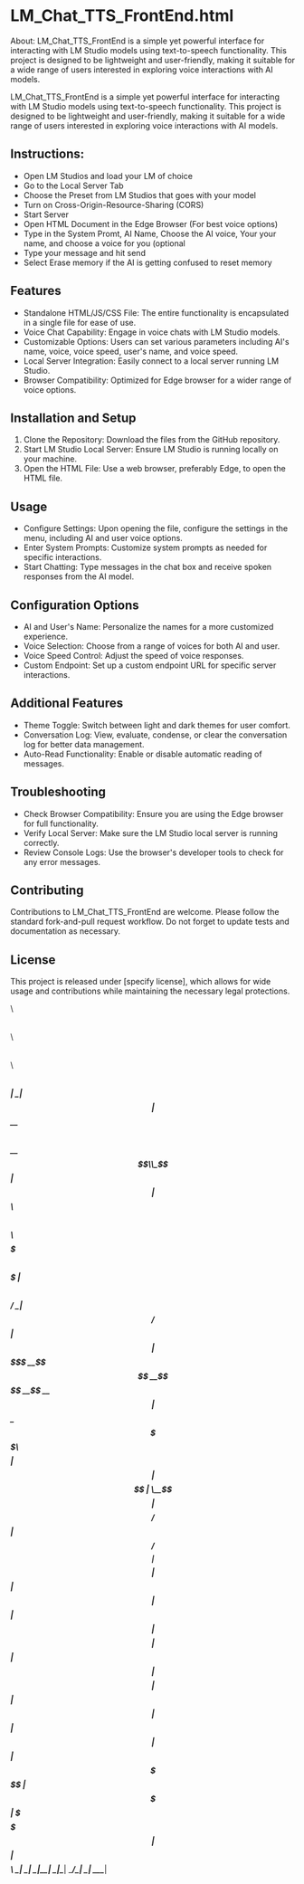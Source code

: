 LM_Chat_TTS_FrontEnd.html
====================

About:
LM_Chat_TTS_FrontEnd is a simple yet powerful interface for interacting with LM Studio models using text-to-speech functionality. This project is designed to be lightweight and user-friendly, making it suitable for a wide range of users interested in exploring voice interactions with AI models.

LM_Chat_TTS_FrontEnd is a simple yet powerful interface for interacting with LM Studio models using text-to-speech functionality. This project is designed to be lightweight and user-friendly, making it suitable for a wide range of users interested in exploring voice interactions with AI models.

Instructions:
--------
- Open LM Studios and load your LM of choice
- Go to the Local Server Tab
- Choose the Preset from LM Studios that goes with your model
- Turn on Cross-Origin-Resource-Sharing (CORS)
- Start Server
- Open HTML Document in the Edge Browser (For best voice options)
- Type in the System Promt, AI Name, Choose the AI voice, Your your name, and choose a voice for you (optional
- Type your message and hit send
- Select Erase memory if the AI is getting confused to reset memory

Features
--------
- Standalone HTML/JS/CSS File: The entire functionality is encapsulated in a single file for ease of use.
- Voice Chat Capability: Engage in voice chats with LM Studio models.
- Customizable Options: Users can set various parameters including AI's name, voice, voice speed, user's name, and voice speed.
- Local Server Integration: Easily connect to a local server running LM Studio.
- Browser Compatibility: Optimized for Edge browser for a wider range of voice options.

Installation and Setup
----------------------
1. Clone the Repository: Download the files from the GitHub repository.
2. Start LM Studio Local Server: Ensure LM Studio is running locally on your machine.
3. Open the HTML File: Use a web browser, preferably Edge, to open the HTML file.

Usage
-----
- Configure Settings: Upon opening the file, configure the settings in the menu, including AI and user voice options.
- Enter System Prompts: Customize system prompts as needed for specific interactions.
- Start Chatting: Type messages in the chat box and receive spoken responses from the AI model.

Configuration Options
---------------------
- AI and User's Name: Personalize the names for a more customized experience.
- Voice Selection: Choose from a range of voices for both AI and user.
- Voice Speed Control: Adjust the speed of voice responses.
- Custom Endpoint: Set up a custom endpoint URL for specific server interactions.

Additional Features
-------------------
- Theme Toggle: Switch between light and dark themes for user comfort.
- Conversation Log: View, evaluate, condense, or clear the conversation log for better data management.
- Auto-Read Functionality: Enable or disable automatic reading of messages.

Troubleshooting
---------------
- Check Browser Compatibility: Ensure you are using the Edge browser for full functionality.
- Verify Local Server: Make sure the LM Studio local server is running correctly.
- Review Console Logs: Use the browser's developer tools to check for any error messages.

Contributing
------------
Contributions to LM_Chat_TTS_FrontEnd are welcome. Please follow the standard fork-and-pull request workflow. Do not forget to update tests and documentation as necessary.

License
-------
This project is released under [specify license], which allows for wide usage and contributions while maintaining the necessary legal protections.

$$$$$$$$\      $$\                        $$\                 $$$$$$\         $$$$$$\ $$$$$$\ 
$$  _____|     \__|                       $$ |               $$  __$$\       $$  __$$\\_$$  _|
$$ |   $$$$$$\ $$\ $$$$$$\ $$$$$$$\  $$$$$$$ |       $$$$$$\ $$ /  \__|      $$ /  $$ | $$ |  
$$$$$\$$  __$$\$$ $$  __$$\$$  __$$\$$  __$$ |      $$  __$$\$$$$\           $$$$$$$$ | $$ |  
$$  __$$ |  \__$$ $$$$$$$$ $$ |  $$ $$ /  $$ |      $$ /  $$ $$  _|          $$  __$$ | $$ |  
$$ |  $$ |     $$ $$   ____$$ |  $$ $$ |  $$ |      $$ |  $$ $$ |            $$ |  $$ | $$ |  
$$ |  $$ |     $$ \$$$$$$$\$$ |  $$ \$$$$$$$ |      \$$$$$$  $$ |            $$ |  $$ $$$$$$\ 
\__|  \__|     \__|\_______\__|  \__|\_______|       \______/\__|            \__|  \__\______|
                                                                                             
